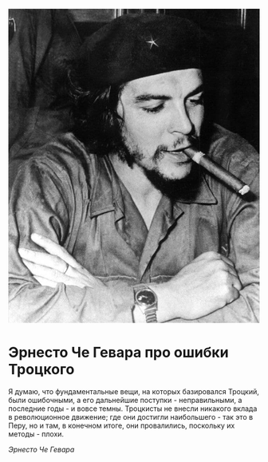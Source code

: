 
![](./img/old/chePoster.jpg)


# Эрнесто Че Гевара про ошибки Троцкого


Я думаю, что фундаментальные вещи, на
которых базировался Троцкий, были ошибочными, а его дальнейшие поступки -
неправильными, а последние годы - и вовсе темны. Троцкисты не внесли
никакого вклада в революционное движение; где они достигли наибольшего -
так это в Перу, но и там, в конечном итоге, они провалились, поскольку
их методы - плохи.





*Эрнесто Че Гевара*
